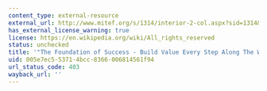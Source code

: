 ```yaml
---
content_type: external-resource
external_url: http://www.mitef.org/s/1314/interior-2-col.aspx?sid=1314&gid=5&pgid=5816
has_external_license_warning: true
license: https://en.wikipedia.org/wiki/All_rights_reserved
status: unchecked
title: '"The Foundation of Success - Build Value Every Step Along The Way"'
uid: 005e7ec5-5371-4bcc-8366-006814561f94
url_status_code: 403
wayback_url: ''
---
```

